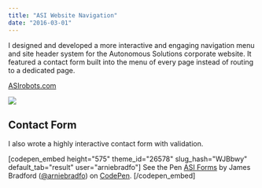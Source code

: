 ```yaml
---
title: "ASI Website Navigation"
date: "2016-03-01"
---
```


I designed and developed a more interactive and engaging navigation menu and site header system for the Autonomous Solutions corporate website. It featured a contact form built into the menu of every page instead of routing to a dedicated page.

[ASIrobots.com](https://asirobots.com)

![](https://bradford.digital/bradford-digital/wp-content/uploads/ASI-Website_search-and-menu.gif)

## Contact Form

I also wrote a highly interactive contact form with validation.

\[codepen\_embed height="575" theme\_id="26578" slug\_hash="WJBbwy" default\_tab="result" user="arniebradfo"\] See the Pen [ASI Forms](https://codepen.io/arniebradfo/pen/WJBbwy/) by James Bradford ([@arniebradfo](https://codepen.io/arniebradfo)) on [CodePen](https://codepen.io). \[/codepen\_embed\]
